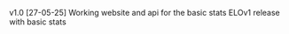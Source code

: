 v1.0 [27-05-25]
    Working website and api for the basic stats
    ELOv1 release with basic stats
    